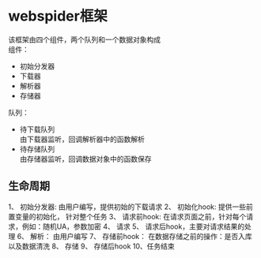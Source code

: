 # webspider框架
该框架由四个组件，两个队列和一个数据对象构成  
组件：
+ 初始分发器
+ 下载器
+ 解析器
+ 存储器  

队列：
+ 待下载队列  
  由下载器监听，回调解析器中的函数解析
+ 待存储队列  
  由存储器监听，回调数据对象中的函数保存

## 生命周期
1、 初始分发器: 由用户编写，提供初始的下载请求
2、 初始化hook: 提供一些前置变量的初始化， 针对整个任务
3、 请求前hook: 在请求页面之前，针对每个请求，例如：随机UA，参数加密
4、 请求
5、 请求后hook，主要对请求结果的处理
6、 解析： 由用户编写
7、 存储前hook： 在数据存储之前的操作：是否入库以及数据清洗
8、 存储
9、 存储后hook
10、任务结束

  